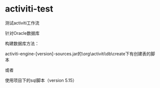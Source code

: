 activiti-test
=================================
测试activiti工作流

针对Oracle数据库

构建数据库方法：

activiti-engine-[version]-sources.jar的\org\activiti\db\create下有创建表的脚本

或者

使用项目下的sql脚本（version 5.15）

